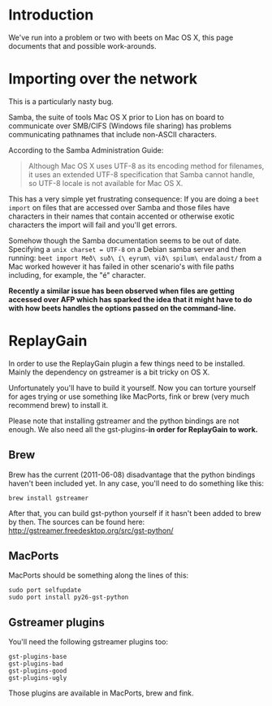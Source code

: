 # Introduction #

We've run into a problem or two with beets on Mac OS X, this page documents that and possible work-arounds.

# Importing over the network #

This is a particularly nasty bug.

Samba, the suite of tools Mac OS X prior to Lion has on board to communicate over SMB/CIFS (Windows file sharing) has problems communicating pathnames that include non-ASCII characters.

According to the Samba Administration Guide:
> Although Mac OS X uses UTF-8 as its encoding method for filenames, it uses an extended UTF-8 specification that Samba cannot handle, so UTF-8 locale is not available for Mac OS X.

This has a very simple yet frustrating consequence: If you are doing a `beet import` on files that are accessed over Samba and those files have characters in their names that contain accented or otherwise exotic characters the import will fail and you'll get errors.

Somehow though the Samba documentation seems to be out of date. Specifying a `unix charset = UTF-8` on a Debian samba server and then running: `beet import Með\ suð\ í\ eyrum\ við\ spilum\ endalaust/` from a Mac worked however it has failed in other scenario's with file paths including, for example, the "é" character.

**Recently a similar issue has been observed when files are getting accessed over AFP which has sparked the idea that it might have to do with how beets handles the options passed on the command-line.**

# ReplayGain #

In order to use the ReplayGain plugin a few things need to be installed. Mainly the dependency on gstreamer is a bit tricky on OS X.

Unfortunately you'll have to build it yourself. Now you can torture yourself for ages trying or use something like MacPorts, fink or brew (very much recommend brew) to install it.

Please note that installing gstreamer and the python bindings are not enough. We also need all the gst-plugins-**in order for ReplayGain to work.**

## Brew ##

Brew has the current (2011-06-08) disadvantage that the python bindings haven't been included yet. In any case, you'll need to do something like this:

```
brew install gstreamer
```

After that, you can build gst-python yourself if it hasn't been added to brew by then. The sources can be found here: http://gstreamer.freedesktop.org/src/gst-python/

## MacPorts ##

MacPorts should be something along the lines of this:
```
sudo port selfupdate
sudo port install py26-gst-python
```

## Gstreamer plugins ##
You'll need the following gstreamer plugins too:
```
gst-plugins-base
gst-plugins-bad
gst-plugins-good
gst-plugins-ugly
```

Those plugins are available in MacPorts, brew and fink.